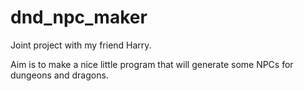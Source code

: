 # dnd_npc_maker
Joint project with my friend Harry.

Aim is to make a nice little program that will generate some NPCs for dungeons and dragons. 
